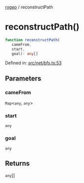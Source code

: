 [rvgeo](../index.md) / reconstructPath

# reconstructPath()

```ts
function reconstructPath(
   cameFrom, 
   start, 
   goal): any[]
```

Defined in: [src/net/bfs.ts:53](https://github.com/pzq123456/RVGeo/blob/e727f6f6e310621d656b74948bed9956ff45a613/src/net/bfs.ts#L53)

## Parameters

### cameFrom

`Map`\<`any`, `any`\>

### start

`any`

### goal

`any`

## Returns

`any`[]
